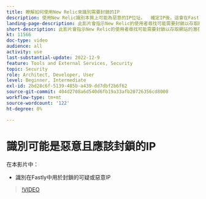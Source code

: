```yaml
---
title: 瞭解如何使用New Relic來識別需要封鎖的IP
description: 使用New Relic識別本質上可能為惡意的IP位址。  確定IP後，這會在Fastly中使用以阻止其存取應用程式
landing-page-description: 此影片會指示New Relic的使用者尋找可能需要封鎖以存取網站的潛在IP位址。
short-description: 此影片會指示New Relic的使用者尋找可能需要封鎖以存取網站的潛在IP位址。
kt: 11566
doc-type: video
audience: all
activity: use
last-substantial-update: 2022-12-9
feature: Tools and External Services, Security
topic: Security
role: Architect, Developer, User
level: Beginner, Intermediate
exl-id: 2bd28c6f-5139-485b-a439-dd7dbf2b6f62
source-git-commit: 404d2708a6d540d6fb19a33afb20726356cd8000
workflow-type: tm+mt
source-wordcount: '122'
ht-degree: 0%

---
```


# 識別可能是惡意且應該封鎖的IP

在本影片中：

- 識別在Fastly中&#x200B;用於封鎖的可疑或惡意IP

>[!VIDEO](https://video.tv.adobe.com/v/3412088?quality=12&learn=on)
